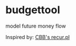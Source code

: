 # budgettool
model future money flow

Inspired by: [CBB's recur.pl](http://doc.gnu-darwin.org/cbb-man/cbb-man.html#SECTION00064000000000000000)
